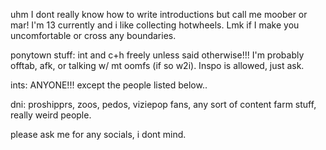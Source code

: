
uhm I dont really know how to write introductions but call me moober or mar! I'm 13 currently and i like collecting hotwheels. Lmk if I make you uncomfortable or cross any boundaries.

ponytown stuff: int and c+h freely unless said otherwise!!! I'm probably offtab, afk, or talking w/ mt oomfs (if so w2i). Inspo is allowed, just ask.

ints: ANYONE!!! except the people listed below..

dni: proshipprs, zoos, pedos, viziepop fans, any sort of content farm stuff, really weird people. 

please ask me for any socials, i dont mind.
